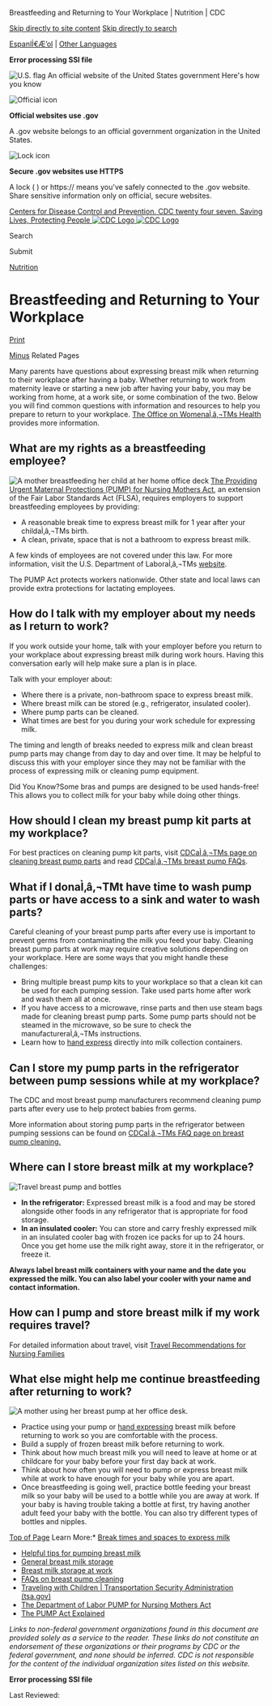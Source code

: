 





















Breastfeeding and Returning to Your Workplace \| Nutrition \| CDC
 










 






 











 




[Skip directly to site content](#content)
[Skip directly to search](#headerSearch)


[EspanIÌ€Æ’ol](/spanish/) \| 
[Other Languages](https://wwwn.cdc.gov/pubs/other-languages/)

**Error processing SSI file**  



![U.S. flag](/TemplatePackage/4.0/assets/imgs/uswds/us_flag_small.png)
An official website of the United States government Here's how you know 



![Official icon](/TemplatePackage/4.0/assets/imgs/uswds/icon-dot-gov.svg)



**Official websites use .gov**


A .gov website belongs to an official government organization in the United States.







![Lock icon](/TemplatePackage/4.0/assets/imgs/uswds/icon-https.svg)



**Secure .gov websites use HTTPS**


A lock (  ) or https:// means you've safely connected to the .gov website. Share sensitive information only on official, secure websites.








 



[Centers for Disease Control and Prevention. CDC twenty four seven. Saving Lives, Protecting People
![CDC Logo](/TemplatePackage/4.0/assets/imgs/logo/logo-notext.svg)
![CDC Logo](/TemplatePackage/4.0/assets/imgs/logo/logo-notext.svg)](https://www.cdc.gov/)





Search









Submit

















 [Nutrition](/nutrition/php/about/index.html)









 











Breastfeeding and Returning to Your Workplace
=============================================

 
[Print](#print)



[Minus](#collapse_115556627fb7a433f5)
Related Pages




Many parents have questions about expressing breast milk when returning to their workplace after having a baby. Whether returning to work from maternity leave or starting a new job after having your baby, you may be working from home, at a work site, or some combination of the two. Below you will find common questions with information and resources to help you prepare to return to your workplace. [The Office on WomenaÌ‚â‚¬TMs Health](https://www.womenshealth.gov/breastfeeding/breastfeeding-home-work-and-public/breastfeeding-and-going-back-work) provides more information.


What are my rights as a breastfeeding employee?
-----------------------------------------------


![A mother breastfeeding her child at her home office deck](/nutrition/infantandtoddlernutrition/breastfeeding/images/wpbf-home-office-500px.jpg?_=83640)
[The Providing Urgent Maternal Protections (PUMP) for Nursing Mothers Act](https://www.dol.gov/agencies/whd/pump-at-work), an extension of the Fair Labor Standards Act (FLSA), requires employers to support breastfeeding employees by providing:


* A reasonable break time to express breast milk for 1 year after your childaÌ‚â‚¬TMs birth.
* A clean, private, space that is not a bathroom to express breast milk.


A few kinds of employees are not covered under this law. For more information, visit the U.S. Department of LaboraÌ‚â‚¬TMs [website](https://www.dol.gov/agencies/whd/pump-at-work).


The PUMP Act protects workers nationwide. Other state and local laws can provide extra protections for lactating employees.


How do I talk with my employer about my needs as I return to work?
------------------------------------------------------------------


If you work outside your home, talk with your employer before you return to your workplace about expressing breast milk during work hours. Having this conversation early will help make sure a plan is in place.


Talk with your employer about:


* Where there is a private, non\-bathroom space to express breast milk.
* Where breast milk can be stored (e.g., refrigerator, insulated cooler).
* Where pump parts can be cleaned.
* What times are best for you during your work schedule for expressing milk.


The timing and length of breaks needed to express milk and clean breast pump parts may change from day to day and over time. It may be helpful to discuss this with your employer since they may not be familiar with the process of expressing milk or cleaning pump equipment.


Did You Know?Some bras and pumps are designed to be used hands\-free! This allows you to collect milk for your baby while doing other things.



How should I clean my breast pump kit parts at my workplace?
------------------------------------------------------------


For best practices on cleaning pump kit parts, visit [CDCaÌ‚â‚¬TMs page on cleaning breast pump parts](/hygiene/childcare/breast-pump.html) and read [CDCaÌ‚â‚¬TMs breast pump FAQs](/hygiene/childcare/breast-pump-cleaning-FAQ.html).


What if I donaÌ‚â‚¬TMt have time to wash pump parts or have access to a sink and water to wash parts?
----------------------------------------------------------------------------------------------


Careful cleaning of your breast pump parts after every use is important to prevent germs from contaminating the milk you feed your baby. Cleaning breast pump parts at work may require creative solutions depending on your workplace. Here are some ways that you might handle these challenges:


* Bring multiple breast pump kits to your workplace so that a clean kit can be used for each pumping session. Take used parts home after work and wash them all at once.
* If you have access to a microwave, rinse parts and then use steam bags made for cleaning breast pump parts. Some pump parts should not be steamed in the microwave, so be sure to check the manufactureraÌ‚â‚¬TMs instructions.
* Learn how to [hand express](/nutrition/emergencies-infant-feeding/hand-expression.html) directly into milk collection containers.


Can I store my pump parts in the refrigerator between pump sessions while at my workplace?
------------------------------------------------------------------------------------------


The CDC and most breast pump manufacturers recommend cleaning pump parts after every use to help protect babies from germs.


More information about storing pump parts in the refrigerator between pumping sessions can be found on [CDCaÌ‚â‚¬TMs FAQ page on breast pump cleaning.](/healthywater/hygiene/healthychildcare/infantfeeding/breast-pump-cleaning-FAQ.html#Breast%20Pump%20Equipment%20Cleaning%20Methods)


Where can I store breast milk at my workplace?
----------------------------------------------


![Travel breast pump and bottles](/nutrition/infantandtoddlernutrition/breastfeeding/images/wpbf-pump-500px.jpg?_=74471)
* **In the refrigerator:** Expressed breast milk is a food and may be stored alongside other foods in any refrigerator that is appropriate for food storage.
* **In an insulated cooler:** You can store and carry freshly expressed milk in an insulated cooler bag with frozen ice packs for up to 24 hours. Once you get home use the milk right away, store it in the refrigerator, or freeze it.


**Always label breast milk containers with your name and the date you expressed the milk. You can also label your cooler with your name and contact information.** 


How can I pump and store breast milk if my work requires travel?
----------------------------------------------------------------


For detailed information about travel, visit [Travel Recommendations for Nursing Families](/nutrition/infantandtoddlernutrition/breastfeeding/travel-recommendations.html) 


What else might help me continue breastfeeding after returning to work?
-----------------------------------------------------------------------


![A mother using her breast pump at  her office desk.](/nutrition/infantandtoddlernutrition/breastfeeding/images/wpbf-workplace-500px.jpg?_=74469)
* Practice using your pump or [hand expressing](/nutrition/emergencies-infant-feeding/hand-expression.html) breast milk before returning to work so you are comfortable with the process.
* Build a supply of frozen breast milk before returning to work.
* Think about how much breast milk you will need to leave at home or at childcare for your baby before your first day back at work.
* Think about how often you will need to pump or express breast milk while at work to have enough for your baby while you are apart.
* Once breastfeeding is going well, practice bottle feeding your breast milk so your baby will be used to a bottle while you are away at work. If your baby is having trouble taking a bottle at first, try having another adult feed your baby with the bottle. You can also try different types of bottles and nipples.


[Top of Page](#)
Learn More:* [Break times and spaces to express milk](https://www.womenshealth.gov/supporting-nursing-moms-work/break-time-and-private-space)
* [Helpful tips for pumping breast milk](https://www.llli.org/breastfeeding-info/pumping-milk/)
* [General breast milk storage](/breastfeeding/recommendations/handling_breastmilk.htm)
* [Breast milk storage at work](/breastfeeding/recommendations/faq.html#atwork)
* [FAQs on breast pump cleaning](/healthywater/hygiene/healthychildcare/infantfeeding/breast-pump-cleaning-FAQ.html)
* [Traveling with Children \| Transportation Security Administration (tsa.gov)](https://www.tsa.gov/travel/special-procedures/traveling-children#quickset-traveling_with_children_1)
* [The Department of Labor PUMP for Nursing Mothers Act](https://www.dol.gov/agencies/whd/pump-at-work)
* [The PUMP Act Explained](https://www.usbreastfeeding.org/the-pump-act-explained.html)


*Links to non\-federal government organizations found in this document are provided solely as a service to the reader. These links do not constitute an endorsement of these organizations or their programs by CDC or the federal government, and none should be inferred. CDC is not responsible for the content of the individual organization sites listed on this website.*








**Error processing SSI file**  






 Last Reviewed: